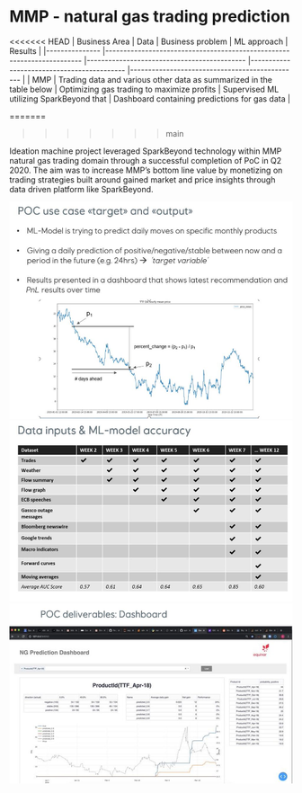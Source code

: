 # MMP - natural gas trading prediction

<<<<<<< HEAD
| Business Area 	| Data                                                                  	| Business problem                           	| ML approach                               	| Results                                       	|
|---------------	|-----------------------------------------------------------------------	|--------------------------------------------	|-------------------------------------------	|-----------------------------------------------	|
| MMP           	| Trading data and various other data  as summarized in the table below 	| Optimizing gas trading to maximize profits 	| Supervised ML utilizing SparkBeyond that  	| Dashboard containing predictions for gas data 	|


=======
>>>>>>> main

Ideation machine project  leveraged SparkBeyond technology within MMP natural gas trading domain through  a successful completion of PoC in Q2 2020.  The aim was to increase MMP’s bottom line value by monetizing on trading strategies built around gained market and price insights through data driven platform like SparkBeyond.

![](../assets/EPI-SUB/natural-gas-trading-POC.jpg)
![](../assets/EPI-SUB/natural-gas-trading-data-input.jpg)
![](../assets/EPI-SUB/natural-gas-trading-dashboard.jpg)
